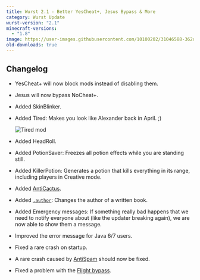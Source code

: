 ```yaml
---
title: Wurst 2.1 - Better YesCheat+, Jesus Bypass & More
category: Wurst Update
wurst-version: "2.1"
minecraft-versions:
  - "1.8"
image: https://user-images.githubusercontent.com/10100202/31046588-362df2d8-a5fb-11e7-9453-681e3fbd2a52.jpg
old-downloads: true
---
```

## Changelog

- YesCheat+ will now block mods instead of disabling them.

- Jesus will now bypass NoCheat+.

- Added SkinBlinker.

- Added Tired: Makes you look like Alexander back in April. ;)

  ![Tired mod](https://cloud.githubusercontent.com/assets/10100202/8747093/f7dfc7f4-2c8f-11e5-9653-2862dd07d9e0.gif)

- Added HeadRoll.

- Added PotionSaver: Freezes all potion effects while you are standing still.

- Added KillerPotion: Generates a potion that kills everything in its range, including players in Creative mode.

- Added [AntiCactus](https://wiki.wurstclient.net/anticactus).

- Added [`.author`](https://wiki.wurstclient.net/cmd/author): Changes the author of a written book.

- Added Emergency messages: If something really bad happens that we need to notify everyone about (like the updater breaking again), we are now able to show them a message.

- Improved the error message for Java 6/7 users.

- Fixed a rare crash on startup.

- A rare crash caused by [AntiSpam](https://wiki.wurstclient.net/antispam) should now be fixed.

- Fixed a problem with the [Flight bypass](https://wiki.wurstclient.net/flight).
